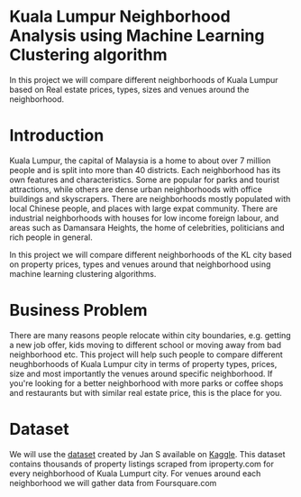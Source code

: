# Kuala Lumpur Neighborhood Analysis using Machine Learning Clustering algorithm
In this project we will compare different neighborhoods of Kuala Lumpur based on Real estate prices, types, sizes and venues around the neighborhood.

# Introduction

Kuala Lumpur, the capital of Malaysia is a home to about over 7 million people and is split into more than 40 districts. Each neighborhood has its own features and characteristics. Some are popular for parks and tourist attractions, while others are dense urban neighborhoods with office buildings and skyscrapers. There are neighborhoods mostly populated with local Chinese people, and places with large expat community.
There are industrial neighborhoods with houses for low income foreign labour, and areas such as Damansara Heights, the home of celebrities, politicians and rich people in general.

In this project we will compare different neighborhoods of the KL city based on property prices, types and venues around that neighborhood using machine learning clustering algorithms.

# Business Problem

There are many reasons people relocate within city boundaries, e.g. getting a new job offer, kids moving to different school or moving away from bad neighborhood etc. This project will help such people to compare different neughborhoods of Kuala Lumpur city in terms of property types, prices, size and most importantly the venues around specific neighborhood. If you're looking for a better neighborhood with more parks or coffee shops and restaurants but with similar real estate price, this is the place for you.

# Dataset
We will use the [dataset](https://www.kaggle.com/dragonduck/property-listing-analysis) created by Jan S available on [Kaggle](https://www.kaggle.com).
This dataset contains thousands of property listings scraped from iproperty.com for every neighborhood of Kuala Lumpurt city.
For venues around each neighborhood we will gather data from Foursquare.com

